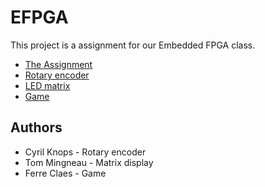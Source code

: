 # EFPGA
This project is a assignment for our Embedded FPGA class.
* [The Assignment](https://github.com/cyrilknops/EFPGA/tree/master/assignment)
* [Rotary encoder](https://github.com/cyrilknops/EFPGA/tree/master/Rotary%20encoder)
* [LED matrix](https://github.com/cyrilknops/EFPGA/tree/master/LEDmatrix_count)
* [Game](https://github.com/cyrilknops/EFPGA/tree/master/Game)

## Authors
* Cyril Knops - Rotary encoder
* Tom Mingneau - Matrix display
* Ferre Claes - Game
